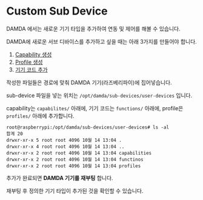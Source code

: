 # Custom Sub Device

DAMDA 에서는 새로운 기기 타입을 추가하여 연동 및 제어를 해볼 수 있습니다.

DAMDA에 새로운 서브 디바이스를 추가하고 싶을 때는 아래 3가지를 만들어야 합니다.

1. [Capability 생성](capability.md)
2. [Profile 생성](profile.md)
3. [기기 코드 추가](functions.md)

작성한 파일들은 경로에 맞춰 DAMDA 기기(라즈베리파이)에 집어넣습니다.

sub-device 파일을 넣는 위치는 `/opt/damda/sub-devices/user-devices` 입니다.

capability는 `capabilites/` 아래에, 기기 코드는 `functions/` 아래에, profile은 `profiles/` 아래에 추가합니다.

```shell
root@raspberrypi:/opt/damda/sub-devices/user-devices# ls -al
합계 20
drwxr-xr-x 5 root root 4096 10월 14 13:04 .
drwxr-xr-x 4 root root 4096 10월 14 13:04 ..
drwxr-xr-x 2 root root 4096 10월 14 13:04 capabilities
drwxr-xr-x 2 root root 4096 10월 14 13:04 functinos
drwxr-xr-x 2 root root 4096 10월 14 13:04 profiles
```

추가가 완료되면 **DAMDA 기기를 재부팅** 합니다.

재부팅 후 정의한 기기 타입이 추가된 것을 확인할 수 있습니다.
